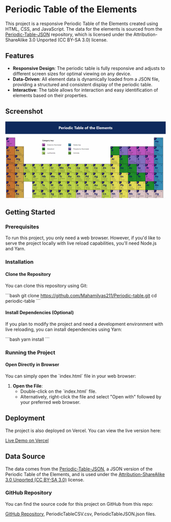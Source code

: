 # Periodic Table of the Elements

This project is a responsive Periodic Table of the Elements created using HTML, CSS, and JavaScript. The data for the elements is sourced from the [Periodic-Table-JSON](https://github.com/Bowserinator/Periodic-Table-JSON) repository, which is licensed under the Attribution-ShareAlike 3.0 Unported (CC BY-SA 3.0) license.

## Features

- **Responsive Design**: The periodic table is fully responsive and adjusts to different screen sizes for optimal viewing on any device.
- **Data-Driven**: All element data is dynamically loaded from a JSON file, providing a structured and consistent display of the periodic table.
- **Interactive**: The table allows for interaction and easy identification of elements based on their properties.

## Screenshot

![Periodic Table Preview](preview.png)

## Getting Started

### Prerequisites

To run this project, you only need a web browser. However, if you'd like to serve the project locally with live reload capabilities, you'll need Node.js and Yarn.

### Installation

#### Clone the Repository

You can clone this repository using Git:

\`\`\`bash
git clone https://github.com/Mahamilyas211/Periodic-table.git
cd periodic-table
\`\`\`

#### Install Dependencies (Optional)

If you plan to modify the project and need a development environment with live reloading, you can install dependencies using Yarn:

\`\`\`bash
yarn install
\`\`\`

### Running the Project

#### Open Directly in Browser

You can simply open the \`index.html\` file in your web browser:

1. **Open the File**:
   - Double-click on the \`index.html\` file.
   - Alternatively, right-click the file and select "Open with" followed by your preferred web browser.


## Deployment

The project is also deployed on Vercel. You can view the live version here:

[Live Demo on Vercel](https://periodic-table-sandy.vercel.app/)

## Data Source

The data comes from the [Periodic-Table-JSON](https://github.com/Bowserinator/Periodic-Table-JSON), a JSON version of the Periodic Table of the Elements, and is used under the [Attribution-ShareAlike 3.0 Unported (CC BY-SA 3.0)](https://creativecommons.org/licenses/by-sa/3.0/) license.



### GitHub Repository

You can find the source code for this project on GitHub from this repo:

[GitHub Repository](https://github.com/Bowserinator/Periodic-Table-JSON), PeriodicTableCSV.csv, PeriodicTableJSON.json files.

